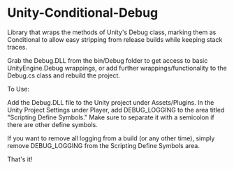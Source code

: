 # Unity-Conditional-Debug
Library that wraps the methods of Unity's Debug class, marking them as Conditional to allow easy stripping from release builds while keeping stack traces.

Grab the Debug.DLL from the bin/Debug folder to get access to basic UnityEngine.Debug wrappings, or add further wrappings/functionality to the Debug.cs class and rebuild the project.

To Use:

Add the Debug.DLL file to the Unity project under Assets/Plugins.
In the Unity Project Settings under Player, add DEBUG_LOGGING to the area titled "Scripting Define Symbols." Make sure to separate it with a semicolon if there are other define symbols.

If you want to remove all logging from a build (or any other time), simply remove DEBUG_LOGGING from the Scripting Define Symbols area.

That's it!
